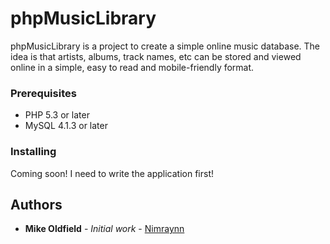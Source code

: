 # phpMusicLibrary

phpMusicLibrary is a project to create a simple online music database. The idea is that artists, albums, track names, etc can be stored and viewed online in a simple, easy to read and mobile-friendly format.

### Prerequisites

* PHP 5.3 or later
* MySQL 4.1.3 or later

### Installing

Coming soon! I need to write the application first!

## Authors

* **Mike Oldfield** - *Initial work* - [Nimraynn](https://github.com/nimraynn)